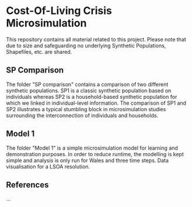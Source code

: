# Cost-Of-Living Crisis Microsimulation

This repository contains all material related to this project. Please note that due to size and safeguarding no underlying Synthetic Populations, Shapefiles, etc. are shared.

## SP Comparison
The folder "SP comparison" contains a comparison of two different synthetic populations. SP1 is a classic synthetic population based on individuals whereas SP2 is a household-based synthetic population for which we linked in individual-level information. The comparison of SP1 and SP2 illustrates a typical stumbling block in microsimulation studies surrounding the interconnection of individuals and households.

## Model 1
The folder "Model 1" is a simple microsimulation model for learning and demonstration purposes. In order to reduce runtime, the modelling is kept simple and analysis is only run for Wales and three time steps. Data visualisation for a LSOA resolution.


## References 
...
